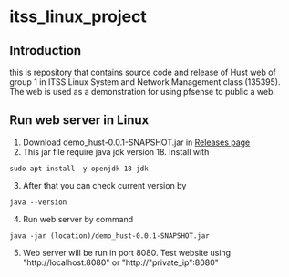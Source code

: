 # itss_linux_project
## Introduction
this is repository that contains source code and release of Hust web of group 1 in ITSS Linux System and Network Management class (135395). The web is used as a demonstration for using pfsense to public a web.

## Run web server in Linux
1. Download demo_hust-0.0.1-SNAPSHOT.jar in [Releases page](https://github.com/thanhnamnguyen/itss_linux_project-/releases/tag/public)
2. This jar file require java jdk version 18. Install with
```
sudo apt install -y openjdk-18-jdk
``` 
3. After that you can check current version by
```
java --version
``` 
4. Run web server by command 
```
java -jar (location)/demo_hust-0.0.1-SNAPSHOT.jar
```
5. Web server will be run in port 8080. Test website using "http://localhost:8080" or "http://"private_ip":8080"
